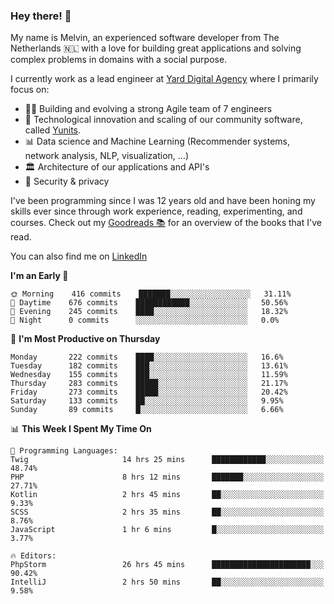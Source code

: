 ### Hey there! 👋

My name is Melvin, an experienced software developer from The Netherlands 🇳🇱 with a love for building great applications and solving complex problems in domains with a social purpose. 

I currently work as a lead engineer at [Yard Digital Agency](https://github.com/yardinternet) where I primarily focus on:

* 👏🏼 Building and evolving a strong Agile team of 7 engineers
* 🚀 Technological innovation and scaling of our community software, called [Yunits](https://www.yunits.com/).
* 📊 Data science and Machine Learning (Recommender systems, network analysis, NLP, visualization, ...)
* 🏛 Architecture of our applications and API's
* 🔐 Security & privacy

I've been programming since I was 12 years old and have been honing my skills ever since through work experience, reading, experimenting, and courses.
Check out my [Goodreads 📚](https://goodreads.com/melvinkoopmans) for an overview of the books that I've read. 

You can also find me on [LinkedIn](https://www.linkedin.com/in/melvinkoopmans)

<!--START_SECTION:waka-->
**I'm an Early 🐤** 

```text
🌞 Morning    416 commits    ███████░░░░░░░░░░░░░░░░░░   31.11% 
🌆 Daytime    676 commits    ████████████░░░░░░░░░░░░░   50.56% 
🌃 Evening    245 commits    ████░░░░░░░░░░░░░░░░░░░░░   18.32% 
🌙 Night      0 commits      ░░░░░░░░░░░░░░░░░░░░░░░░░   0.0%

```
📅 **I'm Most Productive on Thursday** 

```text
Monday       222 commits    ████░░░░░░░░░░░░░░░░░░░░░   16.6% 
Tuesday      182 commits    ███░░░░░░░░░░░░░░░░░░░░░░   13.61% 
Wednesday    155 commits    ███░░░░░░░░░░░░░░░░░░░░░░   11.59% 
Thursday     283 commits    █████░░░░░░░░░░░░░░░░░░░░   21.17% 
Friday       273 commits    █████░░░░░░░░░░░░░░░░░░░░   20.42% 
Saturday     133 commits    ██░░░░░░░░░░░░░░░░░░░░░░░   9.95% 
Sunday       89 commits     █░░░░░░░░░░░░░░░░░░░░░░░░   6.66%

```


📊 **This Week I Spent My Time On** 

```text
💬 Programming Languages: 
Twig                     14 hrs 25 mins      ████████████░░░░░░░░░░░░░   48.74% 
PHP                      8 hrs 12 mins       ███████░░░░░░░░░░░░░░░░░░   27.71% 
Kotlin                   2 hrs 45 mins       ██░░░░░░░░░░░░░░░░░░░░░░░   9.33% 
SCSS                     2 hrs 35 mins       ██░░░░░░░░░░░░░░░░░░░░░░░   8.76% 
JavaScript               1 hr 6 mins         █░░░░░░░░░░░░░░░░░░░░░░░░   3.77%

🔥 Editors: 
PhpStorm                 26 hrs 45 mins      ██████████████████████░░░   90.42% 
IntelliJ                 2 hrs 50 mins       ██░░░░░░░░░░░░░░░░░░░░░░░   9.58%

```


<!--END_SECTION:waka-->
